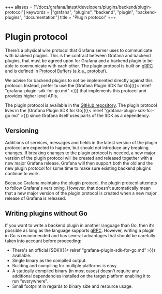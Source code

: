 +++
aliases = ["/docs/grafana/latest/developers/plugins/backend/plugin-protocol"]
keywords = ["grafana", "plugins", "backend", "plugin", "backend-plugins", "documentation"]
title = "Plugin protocol"
+++

# Plugin protocol

There’s a physical wire protocol that Grafana server uses to communicate with backend plugins. This is the contract between Grafana and backend plugins, that must be agreed upon for Grafana and a backend plugin to be able to communicate with each other. The plugin protocol is built on [gRPC](https://grpc.io/) and is defined in [Protocol Buffers (a.k.a., protobuf)](https://developers.google.com/protocol-buffers).

We advise for backend plugins to not be implemented directly against this protocol. Instead, prefer to use the [Grafana Plugin SDK for Go]({{< relref "grafana-plugin-sdk-for-go.md" >}}) that implements this protocol and provides higher level APIs.

The plugin protocol is available in the [GitHub repository](https://github.com/grafana/grafana-plugin-sdk-go/blob/master/proto/backend.proto). The plugin protocol lives in the [Grafana Plugin SDK for Go]({{< relref "grafana-plugin-sdk-for-go.md" >}}) since Grafana itself uses parts of the SDK as a dependency.

## Versioning

Additions of services, messages and fields in the latest version of the plugin protocol are expected to happen, but should not introduce any breaking changes. If breaking changes to the plugin protocol is needed, a new major version of the plugin protocol will be created and released together with a new major Grafana release. Grafana will then support both the old and the new plugin protocol for some time to make sure existing backend plugins continue to work.

Because Grafana maintains the plugin protocol, the plugin protocol attempts to follow Grafana's versioning, However, that doesn't automatically mean that a new major version of the plugin protocol is created when a new major release of Grafana is released.

## Writing plugins without Go

If you want to write a backend plugin in another language than Go, then it’s possible as long as the language supports [gRPC](https://grpc.io/). However, writing a plugin in Go is recommended and has several advantages that should be carefully taken into account before proceeding:

- There's an official [SDK]({{< relref "grafana-plugin-sdk-for-go.md" >}}) available.
- Single binary as the compiled output.
- Building and compiling for multiple platforms is easy.
- A statically compiled binary (in most cases) doesn't require any additional dependencies installed on the target platform enabling it to run “everywhere”.
- Small footprint in regards to binary size and resource usage.
